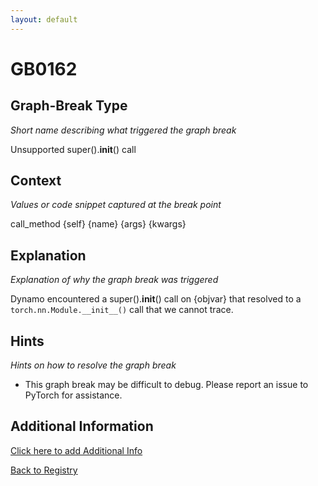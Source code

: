 ```yaml
---
layout: default
---
```

# GB0162

## Graph-Break Type
*Short name describing what triggered the graph break*

Unsupported super().__init__() call

## Context
*Values or code snippet captured at the break point*

call_method {self} {name} {args} {kwargs}

## Explanation
*Explanation of why the graph break was triggered*

Dynamo encountered a super().__init__() call on {objvar} that resolved to a `torch.nn.Module.__init__()` call that we cannot trace.

## Hints
*Hints on how to resolve the graph break*

- This graph break may be difficult to debug. Please report an issue to PyTorch for assistance.


## Additional Information

<!-- ADDITIONAL INFORMATION START - Add custom information below this line -->

<!-- ADDITIONAL INFORMATION END -->


[Click here to add Additional Info](https://github.com/pytorch-labs/compile-graph-break-site/edit/main/docs/gb/gb0162.md)

[Back to Registry](../index.html)
